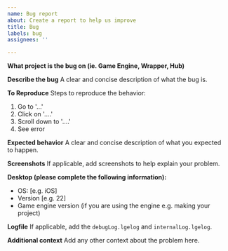 ```yaml
---
name: Bug report
about: Create a report to help us improve
title: Bug
labels: bug
assignees: ''

---
```


**What project is the bug on (ie. Game Engine, Wrapper, Hub)**

**Describe the bug**
A clear and concise description of what the bug is.

**To Reproduce**
Steps to reproduce the behavior:
1. Go to '...'
2. Click on '....'
3. Scroll down to '....'
4. See error

**Expected behavior**
A clear and concise description of what you expected to happen.

**Screenshots**
If applicable, add screenshots to help explain your problem.

**Desktop (please complete the following information):**
 - OS: [e.g. iOS]
 - Version [e.g. 22]
 - Game engine version (if you are using the engine e.g. making your project)

**Logfile**
If applicable, add the `debugLog.lgelog` and `internalLog.lgelog`.

**Additional context**
Add any other context about the problem here.
